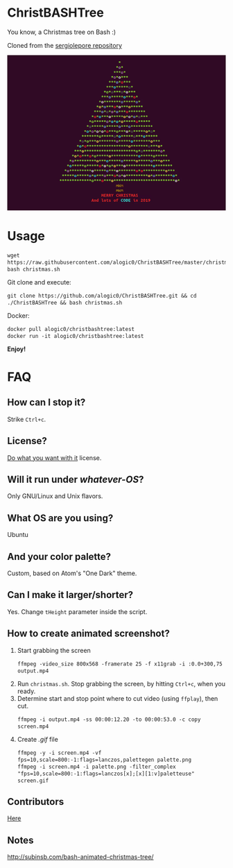 # ChristBASHTree

You know, a Christmas tree on Bash :)

Cloned from the [sergiolepore repository](https://github.com/sergiolepore/ChristBASHTree)

![Screenshot](./screen.gif?raw=true)

# Usage

```
wget https://raw.githubusercontent.com/alogic0/ChristBASHTree/master/christmas.sh
bash christmas.sh
```
Git clone and execute:

```
git clone https://github.com/alogic0/ChristBASHTree.git && cd ./ChristBASHTree && bash christmas.sh
```

Docker:
```
docker pull alogic0/christbashtree:latest
docker run -it alogic0/christbashtree:latest
```

__Enjoy!__

# FAQ

## How can I stop it?

Strike `Ctrl+c`.

## License?

[Do what you want with it](./LICENSE) license.

## Will it run under _whatever-OS_?

Only GNU/Linux and Unix flavors.

## What OS are you using?

Ubuntu 

## And your color palette?

Custom, based on Atom's "One Dark" theme.

## Can I make it larger/shorter?

Yes. Change `tHeight` parameter inside the script.

## How to create animated screenshot?

1. Start grabbing the screen
   ```
   ffmpeg -video_size 800x568 -framerate 25 -f x11grab -i :0.0+300,75 output.mp4
   ```
2. Run `christmas.sh`. Stop grabbing the screen, by hitting `Ctrl+c`, when you ready.
3. Determine start and stop point where to cut video (using `ffplay`), then cut.
   ```
   ffmpeg -i output.mp4 -ss 00:00:12.20 -to 00:00:53.0 -c copy screen.mp4
   ```
4. Create _.gif_ file   
   ```
   ffmpeg -y -i screen.mp4 -vf fps=10,scale=800:-1:flags=lanczos,palettegen palette.png
   ffmpeg -i screen.mp4 -i palette.png -filter_complex "fps=10,scale=800:-1:flags=lanczos[x];[x][1:v]paletteuse" screen.gif
   ```

## Contributors

[Here](https://github.com/alogic0/ChristBASHTree/graphs/contributors)

## Notes

http://subinsb.com/bash-animated-christmas-tree/

